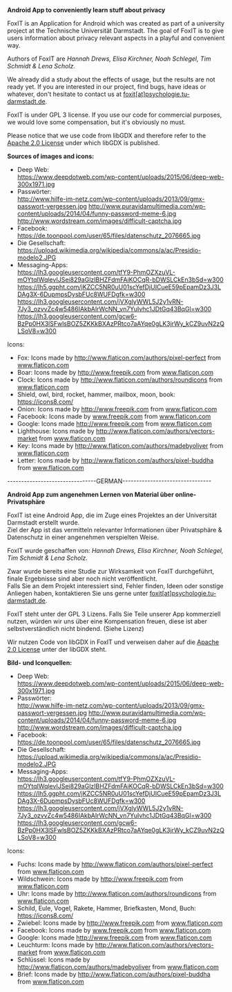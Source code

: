 **Android App to conveniently learn stuff about privacy**

FoxIT is an Application for Android which was created as part of a university project at the Technische Universität Darmstadt. The goal of FoxIT is to give users information about privacy relevant aspects in a playful and convenient way.

Authors of FoxIT are _Hannah Drews, Elisa Kirchner, Noah Schlegel, Tim Schmidt & Lena Scholz._

We already did a study about the effects of usage, but the results are not ready yet. If you are interested in our project, find bugs, have ideas or whatever, don't hesitate to contact us at [foxit[at]psychologie.tu-darmstadt.de](mailto:foxit@psychologie.tu-darmstad.de).

FoxIT is under GPL 3 license. If you use our code for commercial purposes, we would love some compensation, but it's obviously no must. 

Please notice that we use code from libGDX and therefore refer to the [Apache 2.0 License](https://www.apache.org/licenses/LICENSE-2.0) under which libGDX is published.

__Sources of images and icons:__

- Deep Web:  
https://www.deepdotweb.com/wp-content/uploads/2015/06/deep-web-300x1971.jpg 
- Passwörter:  
http://www.hilfe-im-netz.com/wp-content/uploads/2013/09/gmx-passwort-vergessen.jpg 
http://www.puravidamultimedia.com/wp-content/uploads/2014/04/funny-password-meme-6.jpg 
http://www.wordstream.com/images/difficult-captcha.jpg 
- Facebook:  
https://de.toonpool.com/user/65/files/datenschutz_2076665.jpg 
- Die Gesellschaft:  
https://upload.wikimedia.org/wikipedia/commons/a/ac/Presidio-modelo2.JPG 
- Messaging-Apps:  
https://lh3.googleusercontent.com/tfY9-PhmOZXzuVL-mOYtqIWqlevIJSei829aGlzIBHZFdmFAiKOCqR-bDWSLCkEn3bSd=w300  
https://lh5.ggpht.com/jKZCC5NR0uU01scYefDjUICueE59pEpamDz3J3LDAg3X-6DupmpsDysbFUc8WUFDgfk=w300  
https://lh3.googleusercontent.com/jVXglyWWL5J2y1vRN-7Jy3_ozvvZc4w5486IAkbAIrWcNN_vn7YuIvhc1JDtGq43BqGl=w300  
https://lh3.googleusercontent.com/gcw6-BzPp0HX3lSFwlsBOZ5ZKKkBXAzPRtco7aAYqe0gLK3jrWy_kCZ9uvN2zQLSoV8=w300  

Icons:  
- Fox: Icons made by http://www.flaticon.com/authors/pixel-perfect from www.flaticon.com 
- Boar: Icons made by http://www.freepik.com from www.flaticon.com 
- Clock: Icons made by http://www.flaticon.com/authors/roundicons from www.flaticon.com 
- Shield, owl, bird, rocket, hammer, mailbox, moon, book: https://icons8.com/ 
- Onion: Icons made by http://www.freepik.com from www.flaticon.com 
- Facebook: Icons made by www.freepik.com from www.flaticon.com 
- Google: Icons made http://www.freepik.com from www.flaticon.com 
- Lighthouse: Icons made by http://www.flaticon.com/authors/vectors-market from www.flaticon.com 
- Key: Icons made by http://www.flaticon.com/authors/madebyoliver from www.flaticon.com 
- Letter: Icons made by http://www.flaticon.com/authors/pixel-buddha from www.flaticon.com

--------------------------------GERMAN--------------------------------


**Android App zum angenehmen Lernen von Material über online-Privatsphäre**

FoxIT ist eine Android App, die im Zuge eines Projektes an der Universität Darmstadt erstellt wurde.  
Ziel der App ist das vermitteln relevanter Informationen über Privatsphäre & Datenschutz in einer angenehmen verspielten Weise.

FoxIT wurde geschaffen von: _Hannah Drews, Elisa Kirchner, Noah Schlegel, Tim Schmidt & Lena Scholz._

Zwar wurde bereits eine Studie zur Wirksamkeit von FoxIT durchgeführt, finale Ergebnisse sind aber noch nicht veröffentlicht.  
Falls Sie an dem Projekt interessiert sind, Fehler finden, Ideen oder sonstige Anliegen haben, kontaktieren Sie uns gerne unter [foxit[at]psychologie.tu-darmstadt.de](mailto:foxit@psychologie.tu-darmstad.de).

FoxIT steht unter der GPL 3 Lizens. Falls Sie Teile unserer App kommerziell nutzen, würden wir uns über eine Kompensation freuen, diese ist aber selbstverständlich nicht bindend. (Siehe Lizenz)

Wir nutzen Code von libGDX in FoxIT und verweisen daher auf die [Apache 2.0 License](https://www.apache.org/licenses/LICENSE-2.0) unter der libGDX steht.

__Bild- und Iconquellen:__

- Deep Web:  
https://www.deepdotweb.com/wp-content/uploads/2015/06/deep-web-300x1971.jpg 
- Passwörter:  
http://www.hilfe-im-netz.com/wp-content/uploads/2013/09/gmx-passwort-vergessen.jpg 
http://www.puravidamultimedia.com/wp-content/uploads/2014/04/funny-password-meme-6.jpg 
http://www.wordstream.com/images/difficult-captcha.jpg 
- Facebook:  
https://de.toonpool.com/user/65/files/datenschutz_2076665.jpg 
- Die Gesellschaft:  
https://upload.wikimedia.org/wikipedia/commons/a/ac/Presidio-modelo2.JPG 
- Messaging-Apps:  
https://lh3.googleusercontent.com/tfY9-PhmOZXzuVL-mOYtqIWqlevIJSei829aGlzIBHZFdmFAiKOCqR-bDWSLCkEn3bSd=w300  
https://lh5.ggpht.com/jKZCC5NR0uU01scYefDjUICueE59pEpamDz3J3LDAg3X-6DupmpsDysbFUc8WUFDgfk=w300  
https://lh3.googleusercontent.com/jVXglyWWL5J2y1vRN-7Jy3_ozvvZc4w5486IAkbAIrWcNN_vn7YuIvhc1JDtGq43BqGl=w300  
https://lh3.googleusercontent.com/gcw6-BzPp0HX3lSFwlsBOZ5ZKKkBXAzPRtco7aAYqe0gLK3jrWy_kCZ9uvN2zQLSoV8=w300  

Icons:  
- Fuchs: Icons made by http://www.flaticon.com/authors/pixel-perfect from www.flaticon.com 
- Wildschwein: Icons made by http://www.freepik.com from www.flaticon.com 
- Uhr: Icons made by http://www.flaticon.com/authors/roundicons from www.flaticon.com 
- Schild, Eule, Vogel, Rakete, Hammer, Briefkasten, Mond, Buch: https://icons8.com/ 
- Zwiebel: Icons made by http://www.freepik.com from www.flaticon.com 
- Facebook: Icons made by www.freepik.com from www.flaticon.com 
- Google: Icons made http://www.freepik.com from www.flaticon.com 
- Leuchturm: Icons made by http://www.flaticon.com/authors/vectors-market from www.flaticon.com 
- Schlüssel: Icons made by http://www.flaticon.com/authors/madebyoliver from www.flaticon.com 
- Brief: Icons made by http://www.flaticon.com/authors/pixel-buddha from www.flaticon.com
